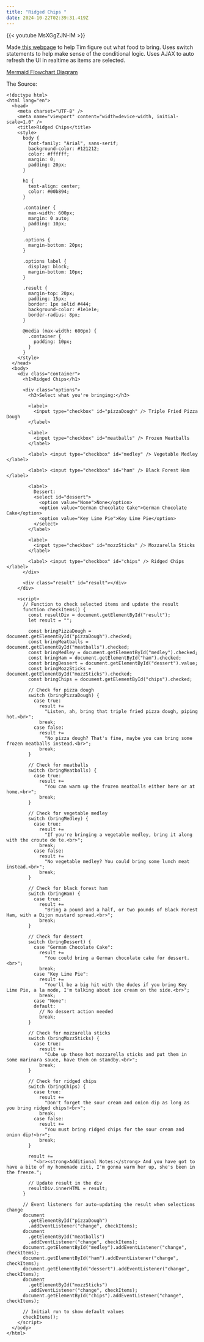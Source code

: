 ```yaml
---
title: "Ridged Chips "
date: 2024-10-22T02:39:31.419Z
---
```

{{< youtube MsXGgZJN-IM >}}

Made[ this webpage](https://bweew.github.io/site2/10/ridged-chips.html) to help Tim figure out what food to bring. Uses switch statements to help make sense of the conditional logic. Uses  AJAX to auto refresh the UI in realtime as items are selected. 

[Mermaid Flowchart Diagram](https://mermaid.live/view#pako:eNptk29T2kAQxr_Kzr0GBjCJmhedKaSoVUTFaacevliTBa5e7jKXixQYv3s3Ke2Yal4ls7999t-TvUhtRiIWS2036Rqdh_tkYYCfz3JibQazwitrykfodj_BSJ45pTWMHPoSujBFk6G3bvt4yGmosTy3OeWYETwor95yHcir0oP_LyORI6fMCn7YysFsY6Ap3T0UR32Akwb-Iu-dKjR1l05RBjdqt0NIbLVat7CJnDi7IwNTQv-EWpeH8KQJn8nv6HKoClCMqNTZDb5QCzn_h6CHeqRD9G3nF3Lm1-RgbI136qlqlvW-84sG_iq_0Yo8PmnirjJN21b4Uo6drTwBL85TK3QlB70QvIUhFLYyWQl2CSON6TOvyhGv9BzzVsZUJuqn5dF43-gymBeOMPtggmuZUFkSX_5d19cNMJNn5HI0MF7b1GrkBsf4TC3mRl7SFq5UTnwPAgSNMGVnwUb5NVyknMLl8w_K38q54TE-2NltE79jM3nW4iM70iw796rGG-Epsm3QYStjLue1jZqCwMaDmWFZSFTxJ-lOZSv2zXititoSoiPyej6V8W-wr4UWgk-a00LE_Jqhe16IhXllDitv51uTiti7ijrC1aYT8RJ1yV9VwR6nROHKYf4XKdCIeC9-iTiIelH_6Hg4iAYnUTg8CoKO2Ip4MDztDYJgcBqGYRQF_Wj42hE7a1mh3zs5CY760WkUHvf7YRA2cg9NrFZ__Q3H_CV0)

The Source:

```
<!doctype html>
<html lang="en">
  <head>
    <meta charset="UTF-8" />
    <meta name="viewport" content="width=device-width, initial-scale=1.0" />
    <title>Ridged Chips</title>
    <style>
      body {
        font-family: "Arial", sans-serif;
        background-color: #121212;
        color: #ffffff;
        margin: 0;
        padding: 20px;
      }

      h1 {
        text-align: center;
        color: #00b894;
      }

      .container {
        max-width: 600px;
        margin: 0 auto;
        padding: 10px;
      }

      .options {
        margin-bottom: 20px;
      }

      .options label {
        display: block;
        margin-bottom: 10px;
      }

      .result {
        margin-top: 20px;
        padding: 15px;
        border: 1px solid #444;
        background-color: #1e1e1e;
        border-radius: 8px;
      }

      @media (max-width: 600px) {
        .container {
          padding: 10px;
        }
      }
    </style>
  </head>
  <body>
    <div class="container">
      <h1>Ridged Chips</h1>

      <div class="options">
        <h3>Select what you're bringing:</h3>

        <label>
          <input type="checkbox" id="pizzaDough" /> Triple Fried Pizza Dough
        </label>

        <label>
          <input type="checkbox" id="meatballs" /> Frozen Meatballs
        </label>

        <label> <input type="checkbox" id="medley" /> Vegetable Medley </label>

        <label> <input type="checkbox" id="ham" /> Black Forest Ham </label>

        <label>
          Dessert:
          <select id="dessert">
            <option value="None">None</option>
            <option value="German Chocolate Cake">German Chocolate Cake</option>
            <option value="Key Lime Pie">Key Lime Pie</option>
          </select>
        </label>

        <label>
          <input type="checkbox" id="mozzSticks" /> Mozzarella Sticks
        </label>

        <label> <input type="checkbox" id="chips" /> Ridged Chips </label>
      </div>

      <div class="result" id="result"></div>
    </div>

    <script>
      // Function to check selected items and update the result
      function checkItems() {
        const resultDiv = document.getElementById("result");
        let result = "";

        const bringPizzaDough = document.getElementById("pizzaDough").checked;
        const bringMeatballs = document.getElementById("meatballs").checked;
        const bringMedley = document.getElementById("medley").checked;
        const bringHam = document.getElementById("ham").checked;
        const bringDessert = document.getElementById("dessert").value;
        const bringMozzSticks = document.getElementById("mozzSticks").checked;
        const bringChips = document.getElementById("chips").checked;

        // Check for pizza dough
        switch (bringPizzaDough) {
          case true:
            result +=
              "Listen, ah, bring that triple fried pizza dough, piping hot.<br>";
            break;
          case false:
            result +=
              "No pizza dough? That's fine, maybe you can bring some frozen meatballs instead.<br>";
            break;
        }

        // Check for meatballs
        switch (bringMeatballs) {
          case true:
            result +=
              "You can warm up the frozen meatballs either here or at home.<br>";
            break;
        }

        // Check for vegetable medley
        switch (bringMedley) {
          case true:
            result +=
              "If you're bringing a vegetable medley, bring it along with the croute de te.<br>";
            break;
          case false:
            result +=
              "No vegetable medley? You could bring some lunch meat instead.<br>";
            break;
        }

        // Check for black forest ham
        switch (bringHam) {
          case true:
            result +=
              "Bring a pound and a half, or two pounds of Black Forest Ham, with a Dijon mustard spread.<br>";
            break;
        }

        // Check for dessert
        switch (bringDessert) {
          case "German Chocolate Cake":
            result +=
              "You could bring a German chocolate cake for dessert.<br>";
            break;
          case "Key Lime Pie":
            result +=
              "You'll be a big hit with the dudes if you bring Key Lime Pie, a la mode, I'm talking about ice cream on the side.<br>";
            break;
          case "None":
          default:
            // No dessert action needed
            break;
        }

        // Check for mozzarella sticks
        switch (bringMozzSticks) {
          case true:
            result +=
              "Cube up those hot mozzarella sticks and put them in some marinara sauce, have them on standby.<br>";
            break;
        }

        // Check for ridged chips
        switch (bringChips) {
          case true:
            result +=
              "Don't forget the sour cream and onion dip as long as you bring ridged chips!<br>";
            break;
          case false:
            result +=
              "You must bring ridged chips for the sour cream and onion dip!<br>";
            break;
        }

        result +=
          "<br><strong>Additional Notes:</strong> And you have got to have a bite of my homemade ziti, I'm gonna warm her up, she's been in the freeze.";

        // Update result in the div
        resultDiv.innerHTML = result;
      }

      // Event listeners for auto-updating the result when selections change
      document
        .getElementById("pizzaDough")
        .addEventListener("change", checkItems);
      document
        .getElementById("meatballs")
        .addEventListener("change", checkItems);
      document.getElementById("medley").addEventListener("change", checkItems);
      document.getElementById("ham").addEventListener("change", checkItems);
      document.getElementById("dessert").addEventListener("change", checkItems);
      document
        .getElementById("mozzSticks")
        .addEventListener("change", checkItems);
      document.getElementById("chips").addEventListener("change", checkItems);

      // Initial run to show default values
      checkItems();
    </script>
  </body>
</html>
```